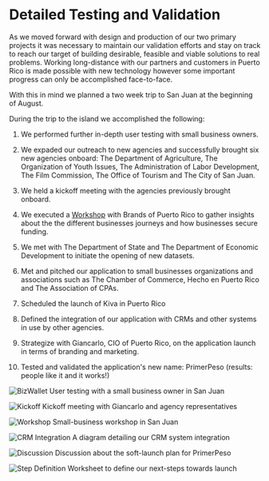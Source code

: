 # Detailed Testing and Validation

As we moved forward with design and production of our two primary projects it was necessary to maintain our validation efforts and stay on track to reach our target of building desirable, feasible and viable solutions to real problems. Working long-distance with our partners and customers in Puerto Rico is made possible with new technology however some important progress can only be accomplished face-to-face.

With this in mind we planned a two week trip to San Juan at the beginning of August.

During the trip to the island we accomplished the following:

1. We performed further in-depth user testing with small business owners.
2. We expaded our outreach to new agencies and successfully brought six new agencies onboard: The Department of Agriculture, The Organization of Youth Issues, The Administration of Labor Development, The Film Commission, The Office of Tourism and The City of San Juan.
3. We held a kickoff meeting with the agencies previously brought onboard.
4. We executed a [Workshop](http://coquicoders.org/the-business-journeys/) with Brands of Puerto Rico to gather insights about the the different businesses journeys and how businesses secure funding.

5. We met with The Department of State and The Department of Economic Development to initiate the opening of new datasets.
6. Met and pitched our application to small businesses organizations and associations such as The Chamber of Commerce, Hecho en Puerto Rico and The Association of CPAs.
7. Scheduled the launch of Kiva in Puerto Rico
8. Defined the integration of our application with CRMs and other systems in use by other agencies.
9. Strategize with Giancarlo, CIO of Puerto Rico, on the application launch in terms of branding and marketing.
10. Tested and validated the application's new name: PrimerPeso (results: people like it and it works!)

![BizWallet](http://cl.ly/XBXX/IMG_0146.jpg)
User testing with a small business owner in San Juan

![Kickoff](http://cl.ly/XBDP/IMG_0207.jpg)
Kickoff meeting with Giancarlo and agency representatives

![Workshop](http://cl.ly/XAdb/IMG_0165.jpg)
Small-business workshop in San Juan

![CRM Integration](http://cl.ly/XAyK/IMG_0148.jpg)
A diagram detailing our CRM system integration

![Discussion](http://cl.ly/XBVV/IMG_2160.jpg)
Discussion about the soft-launch plan for PrimerPeso

![Step Definition](http://cl.ly/XAm5/IMG_0240.jpg)
Worksheet to define our next-steps towards launch



